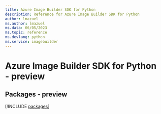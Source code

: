```yaml
---
title: Azure Image Builder SDK for Python
description: Reference for Azure Image Builder SDK for Python
author: lmazuel
ms.author: lmazuel
ms.data: 06/05/2023
ms.topic: reference
ms.devlang: python
ms.service: imagebuilder
---
```

# Azure Image Builder SDK for Python - preview
## Packages - preview
[!INCLUDE [packages](image-builder-index.md)]
